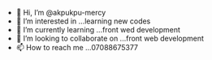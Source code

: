 - 👋 Hi, I’m @akpukpu-mercy
- 👀 I’m interested in ...learning new codes
- 🌱 I’m currently learning ...front wed development
- 💞️ I’m looking to collaborate on ...front web development
- 📫 How to reach me ...07088675377

<!---
akpukpu-mercy/akpukpu-mercy is a ✨ special ✨ repository because its `README.md` (this file) appears on your GitHub profile.
You can click the Preview link to take a look at your changes.
--->
